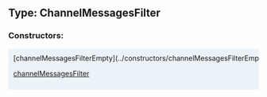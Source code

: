 ## Type: ChannelMessagesFilter  

### Constructors:

<style>
.container {
    width: auto;
    overflow-x: auto;
    white-space: nowrap;
    background: #ecf3f8;
    padding: 10px;
}
</style>
<div class="container">
[channelMessagesFilterEmpty](../constructors/channelMessagesFilterEmpty.md)  

[channelMessagesFilter](../constructors/channelMessagesFilter.md)  

</div>